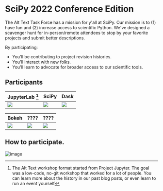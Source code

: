 # SciPy 2022 Conference Edition

The Alt Text Task Force has a mission for y'all at SciPy.
Our mission is to (1) have fun and (2) increase access to scientific Python.
We've designed a scavenger hunt for in-person/remote attendees to stop by your favorite
projects and submit better descriptions.

By participating:
* You'll be contributing to project revision histories.
* You'll interact with new folks.
* You'll learn to advocate for broader access to our scientific tools.

## Participants

| JupyterLab    [^history]  | SciPy   | Dask |
|-----------------|----------------------|-------|
| [![][jlabqr]][jlab]  | [![][scipyqr]][scipy] | [![][daskqr]][dask] |

| Bokeh |???? |???? |
|-----------------|----------------------|-------|
| [![][bokehqr]][bokeh] | [![][placeholderqr]][placeholder] | [![][placeholderqr]][placeholder] |

## How to participate.

![image](https://user-images.githubusercontent.com/4236275/176038647-78e2cb4a-5b17-4b15-8665-6b2990c68406.png)

[jlab]: https://github.com/isabela-pf/jupyterlab/pull/1
[jlabqr]: https://user-images.githubusercontent.com/4236275/176369870-6fd6501f-288d-48c5-8cc3-4eaad0a35ee1.png
[scipy]: https://github.com/scipy/scipy/pull/16546
[scipyqr]: https://user-images.githubusercontent.com/4236275/177211155-c9ef9a49-962d-429e-83ff-5ef1e9f96ca3.png
[dask]: https://github.com/pavithraes/dask/pull/1
[daskqr]: https://user-images.githubusercontent.com/4236275/177203555-1e0ef684-8113-4150-8909-2996cfbe060e.png
[bokeh]: https://github.com/bokeh/bokeh/pull/12211
[bokehqr]: https://user-images.githubusercontent.com/4236275/177208706-304e0176-969e-48a0-becd-730a8c92eb01.png
[placeholder]: #
[placeholderqr]: https://chart.googleapis.com/chart?cht=qr&chl=https%3A%2F%2Fgithub.com%2Falt-text-task-force&chs=300x300&choe=UTF-8&chld=L|2
[^history]: The Alt Text workshop format started from Project Jupyter. The goal was a low-code, no-git workshop that worked for a lot of people. You can learn more about the history in our past blog posts, or even learn to run an event yourself
